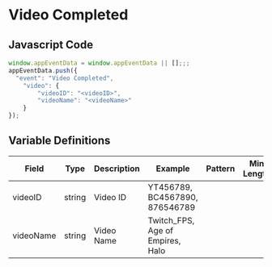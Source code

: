 # Video Completed

### 

## Javascript Code
```js
window.appEventData = window.appEventData || [];;;
appEventData.push({
  "event": "Video Completed",
    "video": {
        "videoID": "<videoID>",
        "videoName": "<videoName>"
    }
});
```

## Variable Definitions

|Field|Type|Description|Example|Pattern|Min Length|Max Length|Minimum|Maximum|Multiple Of|
| --- | --- | --- | --- | --- | --- | --- | --- | --- | --- |
|videoID|string|Video ID|YT456789, BC4567890, 876546789|||||||
|videoName|string|Video Name|Twitch\_FPS, Age of Empires, Halo|||||||




